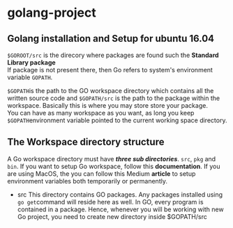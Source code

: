 # golang-project

## Golang installation and Setup for ubuntu 16.04

```$GOROOT/src``` is the direcory where packages are found such the **Standard Library package** <br/>
If package is not present there, then Go refers to system's environment variable ```GOPATH```.<br>

```$GOPATH```is the path to the GO workspace directory which contains all the written source code and ```$GOPATH/src``` is the path to the package within the workspace. Basically this is where you may store store your package. <br/>
You can have as many workspace as you want, as long you keep ```$GOPATH```environment variable pointed to the current working space directory. <br/>


## The Workspace directory structure

A Go workspace directory must have ***three sub directories***. ```src```, ```pkg``` and ```bin```. If you want to setup Go workspace, follow this **documentation**. If you are using MacOS, the you can follow this Medium **article** to setup environment variables both temporarily or permanently.<br/>

- src
This directory contains GO packages. Any packages installed using ```go get```command will reside here as well. In GO, every program is contained in a package. Hence, whenever you will be working with new Go project, you need to create new directory inside $GOPATH/src
